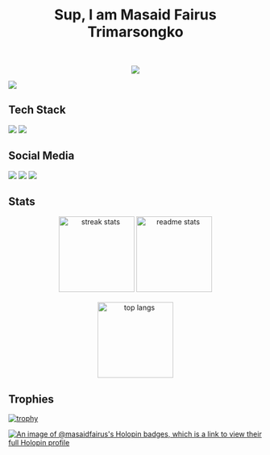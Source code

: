 <h1 align="center"> Sup, I am Masaid Fairus Trimarsongko </h1> <br>
<p align="center"><img src="https://media.tenor.com/_d0iCsfNE2IAAAAj/penguin-wave.gif"></p>

<img src="https://visitcount.itsvg.in/api?id=masaidfairus&icon=9&color=3)](https://visitcount.itsvg.in">


<h2>Tech Stack</h2>
<img src="https://img.shields.io/badge/Figma-1E1E1E?style=for-the-badge&logo=figma&logoColor=white">
<img src="https://img.shields.io/badge/JavaScript-f0dc56?style=for-the-badge&logo=javascript&logoColor=white">


<h2>Social Media</h2>

<a href="https://www.instagram.com/msaidfairuss/"><img src="https://img.shields.io/badge/Instagram-FD0049?style=for-the-badge&logo=instagram&logoColor=white"></a>
<a href="https://www.linkedin.com/in/masaidfairustrimarsongko"><img src="https://img.shields.io/badge/LinkedIn-0077B5?style=for-the-badge&logo=linkedin&logoColor=white"></a>
<a href="https://www.youtube.com/@masaidfairus"><img src="https://img.shields.io/badge/YouTube-FF0000?style=for-the-badge&logo=youtube&logoColor=white"></a>

<h2>Stats</h2>
<div align="center">
  <img  height=150 src="https://github-readme-streak-stats-salesp07.vercel.app/?user=masaidfairus&count_private=true&theme=dark&border_radius=10" alt="streak stats"/>
  <img height=150 src="https://github-readme-stats-salesp07.vercel.app/api?username=masaidfairus&count_private=true&show_icons=true&theme=dark&rank_icon=github&border_radius=10" alt="readme stats"" />
  <br>
  <br>
  <img style="margin: 0 100" height=150 align="center" src="https://github-readme-stats.vercel.app/api/top-langs/?username=masaidfairus&hide=HTML&langs_count=10&layout=compact&theme=dark&border_radius=10&size_weight=0.5&count_weight=0.5&exclude_repo=github-readme-stats" alt="top langs" />
</div>

<h2>Trophies</h2>

[![trophy](https://github-profile-trophy.vercel.app/?username=masaidfairus&theme=darkhub)](https://github.com/ryo-ma/github-profile-trophy)
  
[![An image of @masaidfairus's Holopin badges, which is a link to view their full Holopin profile](https://holopin.me/masaidfairus)](https://holopin.io/@masaidfairus)
